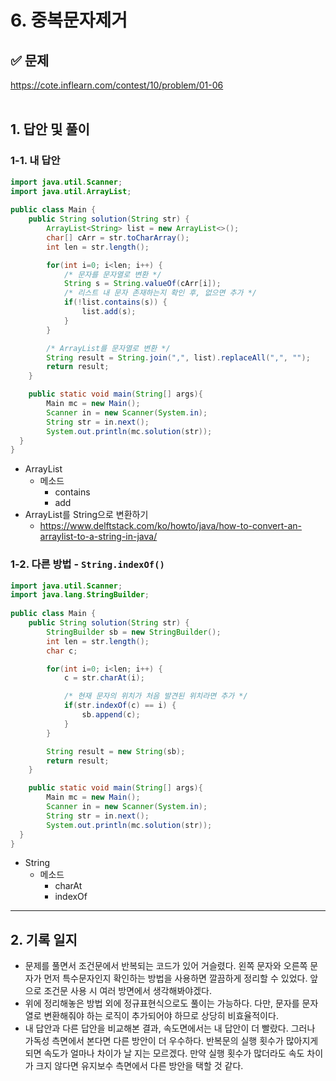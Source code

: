 # 6. 중복문자제거

## ✅ 문제
https://cote.inflearn.com/contest/10/problem/01-06
<br><br>

## 1. 답안 및 풀이
### 1-1. 내 답안
```java
import java.util.Scanner;
import java.util.ArrayList;
  
public class Main {
    public String solution(String str) {
        ArrayList<String> list = new ArrayList<>(); 
        char[] cArr = str.toCharArray();
        int len = str.length();

        for(int i=0; i<len; i++) {
            /* 문자를 문자열로 변환 */
            String s = String.valueOf(cArr[i]);
            /* 리스트 내 문자 존재하는지 확인 후, 없으면 추가 */
            if(!list.contains(s)) {
                list.add(s);
            }
        }

        /* ArrayList를 문자열로 변환 */
        String result = String.join(",", list).replaceAll(",", "");
        return result;
    }

    public static void main(String[] args){
        Main mc = new Main();
        Scanner in = new Scanner(System.in);
        String str = in.next();
        System.out.println(mc.solution(str));
  }
}
```
- ArrayList
  + 메소드
    - contains
    - add
- ArrayList를 String으로 변환하기
  + https://www.delftstack.com/ko/howto/java/how-to-convert-an-arraylist-to-a-string-in-java/


### 1-2. 다른 방법 - `String.indexOf()`
```java
import java.util.Scanner;
import java.lang.StringBuilder;
  
public class Main {
    public String solution(String str) {
        StringBuilder sb = new StringBuilder();
        int len = str.length();
        char c;

        for(int i=0; i<len; i++) {
            c = str.charAt(i);

            /* 현재 문자의 위치가 처음 발견된 위치라면 추가 */
            if(str.indexOf(c) == i) {
                sb.append(c);
            }
        }

        String result = new String(sb);
        return result;
    }

    public static void main(String[] args){
        Main mc = new Main();
        Scanner in = new Scanner(System.in);
        String str = in.next();
        System.out.println(mc.solution(str));
  }
}
```
- String
  + 메소드
    - charAt
    - indexOf

---

## 2. 기록 일지
- 문제를 풀면서 조건문에서 반복되는 코드가 있어 거슬렸다. 왼쪽 문자와 오른쪽 문자가 먼저 특수문자인지 확인하는 방법을 사용하면 깔끔하게 정리할 수 있었다. 앞으로 조건문 사용 시 여러 방면에서 생각해봐야겠다.
- 위에 정리해놓은 방법 외에 정규표현식으로도 풀이는 가능하다. 다만, 문자를 문자열로 변환해줘야 하는 로직이 추가되어야 하므로 상당히 비효율적이다.
- 내 답안과 다른 답안을 비교해본 결과, 속도면에서는 내 답안이 더 빨랐다. 그러나 가독성 측면에서 본다면 다른 방안이 더 우수하다. 반복문의 실행 횟수가 많아지게 되면 속도가 얼마나 차이가 날 지는 모르겠다. 만약 실행 횟수가 많더라도 속도 차이가 크지 않다면 유지보수 측면에서 다른 방안을 택할 것 같다.